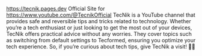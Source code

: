 https://tecnik.pages.dev Official Site for https://www.youtube.com/@TecnikOfficial 
TecNik is a YouTube channel that provides safe and reversible tips and tricks related to technology. Whether you’re a tech enthusiast or just looking to get the most out of your devices, TecNik offers practical advice without any worries. They cover topics such as switching from default settings to Tecformed, ensuring you optimize your tech experience. So, if you’re curious about tech tips, give TecNik a visit! 🚀🔧
